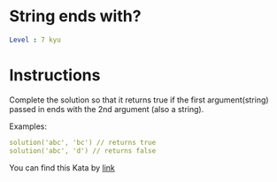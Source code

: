 # String ends with?

```yaml
Level : 7 kyu
```

# Instructions

Complete the solution so that it returns true if the first argument(string) passed in ends with the 2nd argument (also a string).

Examples:

```yaml
solution('abc', 'bc') // returns true
solution('abc', 'd') // returns false
```

You can find this Kata by [link](https://www.codewars.com/kata/51f2d1cafc9c0f745c00037d/train/java)